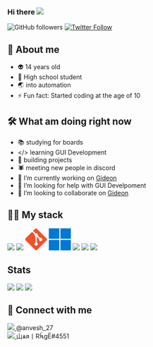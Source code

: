 ### Hi there <img src="https://raw.githubusercontent.com/iampavangandhi/iampavangandhi/master/gifs/Hi.gif" width="30px"></h2>

![GitHub followers](https://img.shields.io/github/followers/anvesh-27?label=Follow&style=social)
[![Twitter Follow](https://img.shields.io/twitter/follow/anvesh_27?label=Follow)](https://twitter.com/intent/follow?screen_name=anvesh_27)

## 👦 About me
- 👽 14 years old
- 🏫 High school student
- 🌏 into automation
- ⚡ Fun fact: Started coding at the age of 10

## 🛠️ What am doing right now
- 📚 studying for boards
- </> learning GUI Development
- 🔨 building projects
- 🕷️ meeting new people in discord
- 🔭 I’m currently working on [Gideon](https://github.com/anvesh-27/Gideon)
- 🤔 I’m looking for help with GUI Develpoment
- 👯 I’m looking to collaborate on [Gideon](https://github.com/anvesh-27/Gideon)

## 👨‍💻 My stack
<p>
<img src="https://user-images.githubusercontent.com/68557696/149619691-6ae25701-986e-4e7d-907b-8f4a5940765f.png" width="50px"></img>
<img src="https://user-images.githubusercontent.com/68557696/149619902-6c39bd93-9494-44a4-91f9-e9b6d2139899.png" width="50px"></img>
<img src="https://raw.githubusercontent.com/devicons/devicon/master/icons/git/git-original.svg" width="50px"></img>
<img src="https://raw.githubusercontent.com/github/explore/379d49236d826364be968345e0a085d044108cff/topics/windows/windows.png" width="50px"></img>
<img src="https://github.com/baoboa/pyqt5/blob/master/examples/widgets/icons/images/designer.png" width="50px"></img>
<img src="https://www.selenium.dev/images/selenium_logo_square_green.png" width="50px"></img>
<img src="https://upload.wikimedia.org/wikipedia/en/d/d2/Sublime_Text_3_logo.png" width="50px"></img>

</p>

## Stats
<img src="https://github-readme-stats.vercel.app/api?username=anvesh-27&show_icons=true&include_all_commits=true&hide_border=true&bg_color=22272e&color=9BE8A8&text_color=2FBD90&line=9BE8A8&point=40C363">
<a href="#"><img src="http://github-readme-streak-stats.herokuapp.com?user=anvesh-27&theme=nightowl&hide_border=true&background=22272E&sideLabels=9BE9A8&sideNums=9BE9A8&dates=9BE9A8&ring=40C463&stroke=22272E&fire=40C463&currStreakNum=40C463&currStreakLabel=40C463"></a>
<img src="https://activity-graph.herokuapp.com/graph?username=anvesh-27&bg_color=22272e&color=9BE8A8&line=9BE8A8&point=40C363&area=false&hide_border=true">

## 🤝 Connect with me
<a href="https://twitter.com/anvesh_27">
<img src="https://user-images.githubusercontent.com/68557696/149621771-ccfdd725-d194-42d6-9668-f73d2043b6c4.png" width="35px">
</a>  @anvesh_27<br>
<a href="https://discordapp.com/users/606082008552308736\">
<img src="https://user-images.githubusercontent.com/68557696/149622003-e6fa233e-125b-4a77-a26d-1a27b053a3c2.png" width="35px">
</a> 山ѧя丨RꫝgË#4551<br>
